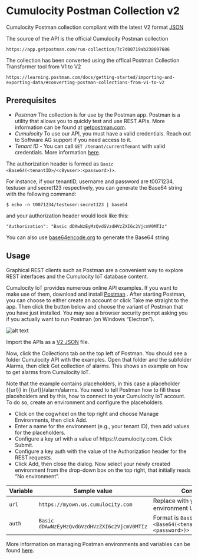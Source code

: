 # Cumulocity Postman Collection v2
Cumulocity Postman collection compliant with the latest V2 format [JSON](https://github.com/AdeelChohan/cumulocity-postmanv2/blob/main/V2-%20Cumulocity_API.postman_collection.json)

The source of the API is the official Cumulocity Postman collection

`https://app.getpostman.com/run-collection/7c7d00719ab238097686`

The collection has been converted using the offical Postman Collection Transformer tool from V1 to V2

`https://learning.postman.com/docs/getting-started/importing-and-exporting-data/#converting-postman-collections-from-v1-to-v2`

## Prerequisites

- *Postman* The collection is for use by the Postman app. Postman is a utility that allows you to quickly test and use REST APIs. More information can be found at [getpostman.com](https://www.getpostman.com/).
- *Cumulocity* To use our API, you must have a valid credentials. Reach out to Software AG support if you need access to it. 
- *Tenant ID* - You can call `GET /tenant/currentTenant` with valid credentials. More information [here](http://cumulocity.com/api/#section/Authentication).

The authorization header is formed as `Basic <Base64(<tenantID>/<c8yuser>:<password>)>`.  
  
For instance, if your tenantID, username and password are t0071234, testuser and secret123 respectively, you can generate the Base64 string with the following command:
  
`$ echo -n t0071234/testuser:secret123 | base64`

and your authorization header would look like this:

` "Authorization": "Basic dDAwNzEyMzQvdGVzdHVzZXI6c2VjcmV0MTIz" `

You can also use  [base64encode.org](https://www.base64encode.org) to generate the Base64 string



## Usage
Graphical REST clients such as Postman are a convenient way to explore REST interfaces and the Cumulocity IoT database content.

Cumulocity IoT provides numerous online API examples. If you want to make use of them, download and install  [Postman](https://www.postman.com) . After starting Postman, you can choose to either create an account or click Take me straight to the app. Then click the button below and choose the variant of Postman that you have just installed. You may see a browser security prompt asking you if you actually want to run Postman (on Windows “Electron”).

![alt text](https://cumulocity.com/guides/images/rest/postman.png)

Import the APIs as a [V2 JSON](https://github.com/AdeelChohan/cumulocity-postmanv2/blob/main/V2-%20Cumulocity_API.postman_collection.json) file.

Now, click the Collections tab on the top left of Postman. You should see a folder Cumulocity API with the examples. Open that folder and the subfolder Alarms, then click Get collection of alarms. This shows an example on how to get alarms from Cumulocity IoT.

Note that the example contains placeholders, in this case a placeholder {{url}} in {{url}}/alarm/alarms. You need to tell Postman how to fill these placeholders and by this, how to connect to your Cumulocity IoT account. To do so, create an environment and configure the placeholders.

- Click on the cogwheel on the top right and choose Manage Environments, then click Add.
- Enter a name for the environment (e.g., your tenant ID), then add values for the placeholders.
- Configure a key url with a value of https://<yourTenant>.cumulocity.com. Click Submit.
- Configure a key auth with the value of the Authorization header for the REST requests.
- Click Add, then close the dialog. Now select your newly created environment from the drop-down box on the top right, that initially reads “No environment”.


|Variable  |Sample value               |Comments          
|----------|----------------------------|---------------
|`url` | `https://myown.us.cumulocity.com` |Replace with your own environment URL               
|`auth`|`Basic dDAwNzEyMzQvdGVzdHVzZXI6c2VjcmV0MTIz` |     Format is `Basic <Base64(<tenantID>/<c8yuser>:<password>)>`

More information on managing Postman environments and variables can be found [here](https://www.getpostman.com/docs/v6/postman/environments_and_globals/variables).

